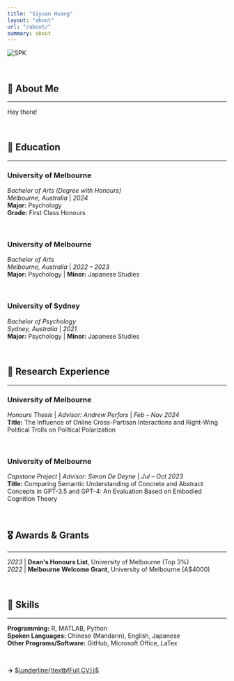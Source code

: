 ```yaml
---
title: "Siyuan Huang"
layout: "about"
url: "/about/"
summary: about
---
```


![SPK](https://i.postimg.cc/vHWgXk7d/beer1.jpg)

&nbsp;

## 🦆 About Me
---
Hey there!

&nbsp;

## 📖 Education
---
### University of Melbourne
*Bachelor of Arts (Degree with Honours)*   
*Melbourne, Australia* | *2024*  
**Major:** Psychology  
**Grade:** First Class Honours  

&nbsp;

### University of Melbourne
*Bachelor of Arts*   
*Melbourne, Australia* | *2022 – 2023*  
**Major:** Psychology | **Minor:** Japanese Studies  

&nbsp;

### University of Sydney
*Bachelor of Psychology*  
*Sydney, Australia* | *2021*  
**Major:** Psychology | **Minor:** Japanese Studies

&nbsp;

## 📝 Research Experience
---
### University of Melbourne
*Honours Thesis* | *Advisor: Andrew Perfors* | *Feb – Nov 2024*  
**Title:** The Influence of Online Cross-Partisan Interactions and Right-Wing Political Trolls on Political Polarization

&nbsp;

### University of Melbourne
*Capstone Project* | *Advisor: Simon De Deyne* | *Jul – Oct 2023*  
**Title:** Comparing Semantic Understanding of Concrete and Abstract Concepts in GPT-3.5 and GPT-4: An Evaluation Based on Embodied Cognition Theory

&nbsp;

## 🎖️ Awards & Grants
---
*2023* | **Dean's Honours List**, University of Melbourne (Top 3%)  
*2022* | **Melbourne Welcome Grant**, University of Melbourne (A$4000)

&nbsp;

## 📐 Skills
---
**Programming:** R, MATLAB, Python  
**Spoken Languages:** Chinese (Mandarin), English, Japanese  
**Other Programs/Software:** GitHub, Microsoft Office, LaTex

&nbsp;

**→** [$\underline{\textbfFull CV}}$](https://drive.google.com/file/d/1ovL94VS7_dHWkRxC7vDCeSOIZrsKJWUg/view?usp=sharing)